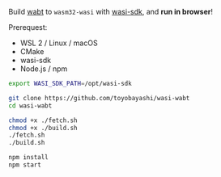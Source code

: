 Build [wabt](https://github.com/WebAssembly/wabt) to `wasm32-wasi` with [wasi-sdk](https://github.com/WebAssembly/wasi-sdk),
and **run in browser**!

Prerequest:

- WSL 2 / Linux / macOS
- CMake
- wasi-sdk
- Node.js / npm

```bash
export WASI_SDK_PATH=/opt/wasi-sdk
```

```bash
git clone https://github.com/toyobayashi/wasi-wabt
cd wasi-wabt

chmod +x ./fetch.sh
chmod +x ./build.sh
./fetch.sh
./build.sh

npm install
npm start
```
